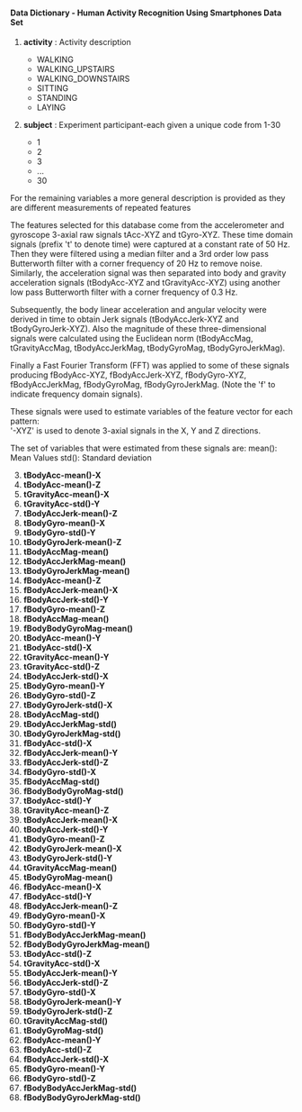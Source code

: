 #### Data Dictionary - Human Activity Recognition Using Smartphones Data Set ####

1. **activity** : Activity description
    + WALKING
    + WALKING_UPSTAIRS
    + WALKING_DOWNSTAIRS
    + SITTING
    + STANDING
    + LAYING

2. **subject** : Experiment participant-each given a unique code from 1-30
    + 1
    + 2
    + 3
    + ...
    + 30

  For the remaining variables a more general description is provided as they are different measurements of repeated features
  
  The features selected for this database come from the accelerometer and gyroscope 3-axial raw signals tAcc-XYZ and tGyro-XYZ. These time  domain signals (prefix 't' to denote time) were captured at a constant rate of 50 Hz. Then they were filtered using a median filter     and a 3rd order low pass Butterworth filter with a corner frequency of 20 Hz to remove noise. Similarly, the acceleration signal was    then separated into body and gravity acceleration signals (tBodyAcc-XYZ and tGravityAcc-XYZ) using another low pass Butterworth         filter with a corner frequency of 0.3 Hz.
  
  Subsequently, the body linear acceleration and angular velocity were derived in time to obtain Jerk signals (tBodyAccJerk-XYZ and        tBodyGyroJerk-XYZ). Also the magnitude of these three-dimensional signals were calculated using the Euclidean norm (tBodyAccMag,        tGravityAccMag, tBodyAccJerkMag, tBodyGyroMag, tBodyGyroJerkMag).

  Finally a Fast Fourier Transform (FFT) was applied to some of these signals producing fBodyAcc-XYZ, fBodyAccJerk-XYZ, fBodyGyro-XYZ,  fBodyAccJerkMag, fBodyGyroMag, fBodyGyroJerkMag. (Note the 'f' to indicate frequency domain signals).
  
  These signals were used to estimate variables of the feature vector for each pattern:  
'-XYZ' is used to denote 3-axial signals in the X, Y and Z directions.

  The set of variables that were estimated from these signals are:
  mean(): Mean Values
  std(): Standard deviation

3. **tBodyAcc-mean()-X**
4. **tBodyAcc-mean()-Z**
5. **tGravityAcc-mean()-X**
6. **tGravityAcc-std()-Y**
7. **tBodyAccJerk-mean()-Z**
8. **tBodyGyro-mean()-X**
9. **tBodyGyro-std()-Y**
10. **tBodyGyroJerk-mean()-Z**
11. **tBodyAccMag-mean()**
12. **tBodyAccJerkMag-mean()**
13. **tBodyGyroJerkMag-mean()**
14. **fBodyAcc-mean()-Z**
15. **fBodyAccJerk-mean()-X**
16. **fBodyAccJerk-std()-Y**
17. **fBodyGyro-mean()-Z**
18. **fBodyAccMag-mean()**
19. **fBodyBodyGyroMag-mean()**
20. **tBodyAcc-mean()-Y**
21. **tBodyAcc-std()-X**
22. **tGravityAcc-mean()-Y**
23. **tGravityAcc-std()-Z**
24. **tBodyAccJerk-std()-X**
25. **tBodyGyro-mean()-Y**
26. **tBodyGyro-std()-Z**
27. **tBodyGyroJerk-std()-X**
28. **tBodyAccMag-std()**
29. **tBodyAccJerkMag-std()**
30. **tBodyGyroJerkMag-std()**
31. **fBodyAcc-std()-X**
32. **fBodyAccJerk-mean()-Y**
33. **fBodyAccJerk-std()-Z**
34. **fBodyGyro-std()-X**
35. **fBodyAccMag-std()**
36. **fBodyBodyGyroMag-std()**
37. **tBodyAcc-std()-Y**
38. **tGravityAcc-mean()-Z**
39. **tBodyAccJerk-mean()-X**
40. **tBodyAccJerk-std()-Y**
41. **tBodyGyro-mean()-Z**
42. **tBodyGyroJerk-mean()-X**
43. **tBodyGyroJerk-std()-Y**
44. **tGravityAccMag-mean()**
45. **tBodyGyroMag-mean()**
46. **fBodyAcc-mean()-X**
47. **fBodyAcc-std()-Y**
48. **fBodyAccJerk-mean()-Z**
49. **fBodyGyro-mean()-X**
50. **fBodyGyro-std()-Y**
51. **fBodyBodyAccJerkMag-mean()**
52. **fBodyBodyGyroJerkMag-mean()**
53. **tBodyAcc-std()-Z**
54. **tGravityAcc-std()-X**
55. **tBodyAccJerk-mean()-Y**
56. **tBodyAccJerk-std()-Z**
57. **tBodyGyro-std()-X**
58. **tBodyGyroJerk-mean()-Y**
59. **tBodyGyroJerk-std()-Z**
60. **tGravityAccMag-std()**
61. **tBodyGyroMag-std()**
62. **fBodyAcc-mean()-Y**
63. **fBodyAcc-std()-Z**
64. **fBodyAccJerk-std()-X**
65. **fBodyGyro-mean()-Y**
66. **fBodyGyro-std()-Z**
67. **fBodyBodyAccJerkMag-std()**
68. **fBodyBodyGyroJerkMag-std()**
